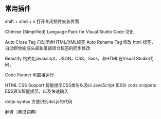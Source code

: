 
## 常用插件
shift + cmd + x 打开关闭插件安装界面

Chinese (Simplified) Language Pack for Visual Studio Code
汉化

Auto Close Tag
自动闭合HTML/XML标签
Auto Rename Tag
修改 html 标签，自动帮你完成头部和尾部闭合标签的同步修改

Beautify
格式化javascript，JSON，CSS，Sass，和HTML在Visual Studio代码。

Code Runner
可直接运行

HTML CSS Support
智能提示CSS类名以及id
JavaScript (ES6) code snippets
ES6语法智能提示，以及快速输入

dotjs-syntax
方便识别dot.js的代码

翻译（英汉词典）
